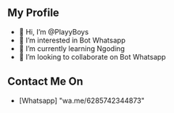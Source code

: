 ## My Profile

- 👋 Hi, I’m @PlayyBoys
- 👀 I’m interested in Bot Whatsapp
- 🌱 I’m currently learning Ngoding
- 💞️ I’m looking to collaborate on Bot Whatsapp

## Contact Me On

* [Whatsapp] "wa.me/6285742344873"

<!---
PlayyBoys/PlayyBoys is a ✨ special ✨ repository because its `README.md` (this file) appears on your GitHub profile.
You can click the Preview link to take a look at your changes.
--->
